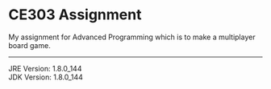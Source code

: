 # CE303 Assignment
My assignment for Advanced Programming which is to make a multiplayer board game.
<hr>
JRE Version:  1.8.0_144 <br />
JDK Version:  1.8.0_144 <br />
